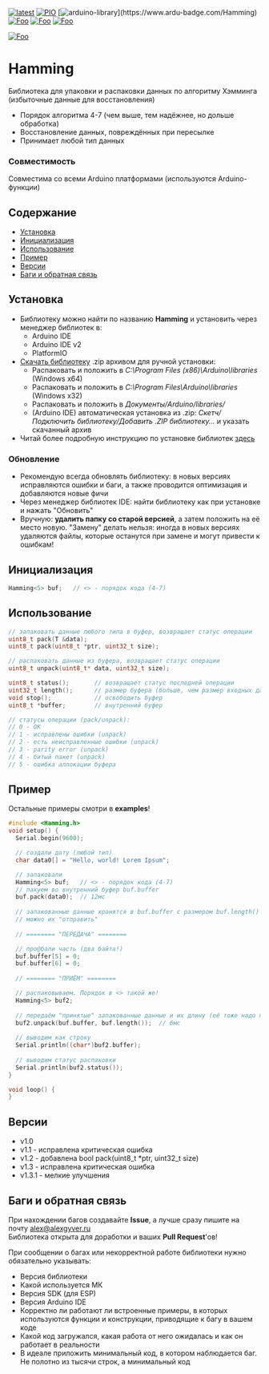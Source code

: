 [![latest](https://img.shields.io/github/v/release/GyverLibs/Hamming.svg?color=brightgreen)](https://github.com/GyverLibs/Hamming/releases/latest/download/Hamming.zip)
[![PIO](https://badges.registry.platformio.org/packages/gyverlibs/library/Hamming.svg)](https://registry.platformio.org/libraries/gyverlibs/Hamming)
[![arduino-library](https://www.ardu-badge.com/badge/Hamming.svg?)](https://www.ardu-badge.com/Hamming)
[![Foo](https://img.shields.io/badge/Website-AlexGyver.ru-blue.svg?style=flat-square)](https://alexgyver.ru/)
[![Foo](https://img.shields.io/badge/%E2%82%BD$%E2%82%AC%20%D0%9D%D0%B0%20%D0%BF%D0%B8%D0%B2%D0%BE-%D1%81%20%D1%80%D1%8B%D0%B1%D0%BA%D0%BE%D0%B9-orange.svg?style=flat-square)](https://alexgyver.ru/support_alex/)
[![Foo](https://img.shields.io/badge/README-ENGLISH-blueviolet.svg?style=flat-square)](https://github-com.translate.goog/GyverLibs/Hamming?_x_tr_sl=ru&_x_tr_tl=en)  

[![Foo](https://img.shields.io/badge/ПОДПИСАТЬСЯ-НА%20ОБНОВЛЕНИЯ-brightgreen.svg?style=social&logo=telegram&color=blue)](https://t.me/GyverLibs)

# Hamming
Библиотека для упаковки и распаковки данных по алгоритму Хэмминга (избыточные данные для восстановления)
- Порядок алгоритма 4-7 (чем выше, тем надёжнее, но дольше обработка)
- Восстановление данных, повреждённых при пересылке
- Принимает любой тип данных

### Совместимость
Совместима со всеми Arduino платформами (используются Arduino-функции)

## Содержание
- [Установка](#install)
- [Инициализация](#init)
- [Использование](#usage)
- [Пример](#example)
- [Версии](#versions)
- [Баги и обратная связь](#feedback)

<a id="install"></a>
## Установка
- Библиотеку можно найти по названию **Hamming** и установить через менеджер библиотек в:
    - Arduino IDE
    - Arduino IDE v2
    - PlatformIO
- [Скачать библиотеку](https://github.com/GyverLibs/Hamming/archive/refs/heads/main.zip) .zip архивом для ручной установки:
    - Распаковать и положить в *C:\Program Files (x86)\Arduino\libraries* (Windows x64)
    - Распаковать и положить в *C:\Program Files\Arduino\libraries* (Windows x32)
    - Распаковать и положить в *Документы/Arduino/libraries/*
    - (Arduino IDE) автоматическая установка из .zip: *Скетч/Подключить библиотеку/Добавить .ZIP библиотеку…* и указать скачанный архив
- Читай более подробную инструкцию по установке библиотек [здесь](https://alexgyver.ru/arduino-first/#%D0%A3%D1%81%D1%82%D0%B0%D0%BD%D0%BE%D0%B2%D0%BA%D0%B0_%D0%B1%D0%B8%D0%B1%D0%BB%D0%B8%D0%BE%D1%82%D0%B5%D0%BA)
### Обновление
- Рекомендую всегда обновлять библиотеку: в новых версиях исправляются ошибки и баги, а также проводится оптимизация и добавляются новые фичи
- Через менеджер библиотек IDE: найти библиотеку как при установке и нажать "Обновить"
- Вручную: **удалить папку со старой версией**, а затем положить на её место новую. "Замену" делать нельзя: иногда в новых версиях удаляются файлы, которые останутся при замене и могут привести к ошибкам!


<a id="init"></a>
## Инициализация
```cpp
Hamming<5> buf;   // <> - порядок кода (4-7)
```

<a id="usage"></a>
## Использование
```cpp
// запаковать данные любого типа в буфер, возвращает статус операции
uint8_t pack(T &data);
uint8_t pack(uint8_t *ptr, uint32_t size);

// распаковать данные из буфера, возвращает статус операции
uint8_t unpack(uint8_t* data, uint32_t size);

uint8_t status();       // возвращает статус последней операции
uint32_t length();      // размер буфера (больше, чем размер входных данных)
void stop();            // освободить буфер
uint8_t *buffer;        // внутренний буфер

// статусы операции (pack/unpack):
// 0 - ОК
// 1 - исправлены ошибки (unpack)
// 2 - есть неисправленные ошибки (unpack)
// 3 - parity error (unpack)
// 4 - битый пакет (unpack)
// 5 - ошибка аллокации буфера
```

<a id="example"></a>
## Пример
Остальные примеры смотри в **examples**!
```cpp
#include <Hamming.h>
void setup() {
  Serial.begin(9600);

  // создали дату (любой тип)
  char data0[] = "Hello, world! Lorem Ipsum";

  // запаковали
  Hamming<5> buf;   // <> - порядок кода (4-7)
  // пакуем во внутренний буфер buf.buffer
  buf.pack(data0);  // 12мс
  
  // запакованные данные хранятся в buf.buffer с размером buf.length()
  // можно их "отправить"
  
  // ======== "ПЕРЕДАЧА" ========

  // про@бали часть (два байта!)
  buf.buffer[5] = 0;
  buf.buffer[6] = 0;
  
  // ======== "ПРИЁМ" ========

  // распаковываем. Порядок в <> такой же!
  Hamming<5> buf2;
  
  // передаём "принятые" запакованные данные и их длину (её тоже надо передать или знать)
  buf2.unpack(buf.buffer, buf.length());  // 6мс
  
  // выводим как строку
  Serial.println((char*)buf2.buffer);
  
  // выводим статус распаковки
  Serial.println(buf2.status());
}

void loop() {
}
```

<a id="versions"></a>
## Версии
- v1.0
- v1.1 - исправлена критическая ошибка
- v1.2 - добавлена bool pack(uint8_t *ptr, uint32_t size)
- v1.3 - исправлена критическая ошибка
- v1.3.1 - мелкие улучшения

<a id="feedback"></a>
## Баги и обратная связь
При нахождении багов создавайте **Issue**, а лучше сразу пишите на почту [alex@alexgyver.ru](mailto:alex@alexgyver.ru)  
Библиотека открыта для доработки и ваших **Pull Request**'ов!


При сообщении о багах или некорректной работе библиотеки нужно обязательно указывать:
- Версия библиотеки
- Какой используется МК
- Версия SDK (для ESP)
- Версия Arduino IDE
- Корректно ли работают ли встроенные примеры, в которых используются функции и конструкции, приводящие к багу в вашем коде
- Какой код загружался, какая работа от него ожидалась и как он работает в реальности
- В идеале приложить минимальный код, в котором наблюдается баг. Не полотно из тысячи строк, а минимальный код
